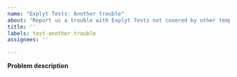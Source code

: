 ```yaml
---
name: "Explyt Tests: Another trouble"
about: "Report us a trouble with Explyt Tests not covered by other templates"
title: ''
labels: test-another-trouble
assignees: ''

---
```


**Problem description**